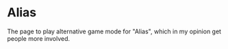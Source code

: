 # Alias
The page to play alternative game mode for "Alias", which in my opinion get people more involved.
